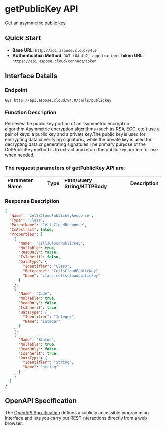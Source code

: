 # **getPublicKey API**

Get an asymmetric public key. 

## **Quick Start**

- **Base URL**: `http://api.aspose.cloud/v4.0`
- **Authentication Method**: `JWT (OAuth2, application)`  **Token URL**: `https://api.aspose.cloud/connect/token`
## **Interface Details**

### **Endpoint** 

```
GET http://api.aspose.cloud/v4.0/cells/publickey
```

### **Function Description**
Retrieves the public key portion of an asymmetric encryption algorithm.Asymmetric encryption algorithms (such as RSA, ECC, etc.) use a pair of keys: a public key and a private key.The public key is used for encrypting data or verifying signatures, while the private key is used for decrypting data or generating signatures.The primary purpose of the GetPublicKey method is to extract and return the public key portion for use when needed.

### The request parameters of **getPublicKey** API are: 

| Parameter Name | Type | Path/Query String/HTTPBody | Description | 
| :- | :- | :- |:- | 


### **Response Description**
```json
{
  "Name": "CellsCloudPublicKeyResponse",
  "Type": "Class",
  "ParentName": "CellsCloudResponse",
  "IsAbstract": false,
  "Properties": [
    {
      "Name": "CellsCloudPublicKey",
      "Nullable": true,
      "ReadOnly": false,
      "IsInherit": false,
      "DataType": {
        "Identifier": "Class",
        "Reference": "CellsCloudPublicKey",
        "Name": "class:cellscloudpublickey"
      }
    },
    {
      "Name": "Code",
      "Nullable": true,
      "ReadOnly": false,
      "IsInherit": true,
      "DataType": {
        "Identifier": "Integer",
        "Name": "integer"
      }
    },
    {
      "Name": "Status",
      "Nullable": true,
      "ReadOnly": false,
      "IsInherit": true,
      "DataType": {
        "Identifier": "String",
        "Name": "string"
      }
    }
  ]
}
```

## OpenAPI Specification

The [OpenAPI Specification](https://reference.aspose.cloud/cells/#/KeyController/GetPublicKey) defines a publicly accessible programming interface and lets you carry out REST interactions directly from a web browser.

